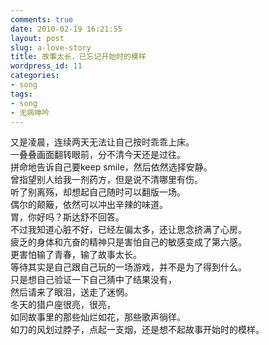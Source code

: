 ```yaml
---
comments: true
date: 2010-02-19 16:21:55
layout: post
slug: a-love-story
title: 故事太长，已忘记开始时的模样
wordpress_id: 11
categories:
- song
tags:
- song
- 无病呻吟
---
```


又是凌晨，连续两天无法让自己按时乖乖上床。  
一叠叠画面翻转眼前，分不清今天还是过往。  
拼命地告诉自己要keep smile，然后依然选择安静。  
曾指望别人给我一剂药方，但是说不清哪里有伤。  
听了别离殇，却想起自己随时可以翻版一场。  
偶尔的颠簸，依然可以冲出辛辣的味道。  
胃，你好吗？斯达舒不回答。  
不过我知道心脏不好，已经左偏太多，还让思念挤满了心房。  
疲乏的身体和亢奋的精神只是害怕自己的敏感变成了第六感。  
更害怕输了青春，输了故事太长。  
等待其实是自己跟自己玩的一场游戏，并不是为了得到什么。  
只是想自己验证一下自己猜中了结果没有，  
然后请来了眼泪，送走了迷惘。   
冬天的猎户座很亮，很亮，  
如同故事里的那些灿烂如花，那些歌声徜徉。  
如刀的风划过脖子，点起一支烟，还是想不起故事开始时的模样。  
  

